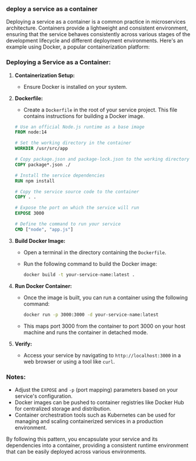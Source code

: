 ### deploy a service as a container

Deploying a service as a container is a common practice in microservices architecture. Containers provide a lightweight and consistent environment, ensuring that the service behaves consistently across various stages of the development lifecycle and different deployment environments. Here's an example using Docker, a popular containerization platform:

### Deploying a Service as a Container:

1. **Containerization Setup:**

   - Ensure Docker is installed on your system.

2. **Dockerfile:**

   - Create a `Dockerfile` in the root of your service project. This file contains instructions for building a Docker image.

   ```Dockerfile
   # Use an official Node.js runtime as a base image
   FROM node:14

   # Set the working directory in the container
   WORKDIR /usr/src/app

   # Copy package.json and package-lock.json to the working directory
   COPY package*.json ./

   # Install the service dependencies
   RUN npm install

   # Copy the service source code to the container
   COPY . .

   # Expose the port on which the service will run
   EXPOSE 3000

   # Define the command to run your service
   CMD ["node", "app.js"]
   ```

3. **Build Docker Image:**

   - Open a terminal in the directory containing the `Dockerfile`.
   - Run the following command to build the Docker image:

     ```bash
     docker build -t your-service-name:latest .
     ```

4. **Run Docker Container:**

   - Once the image is built, you can run a container using the following command:

     ```bash
     docker run -p 3000:3000 -d your-service-name:latest
     ```

   - This maps port 3000 from the container to port 3000 on your host machine and runs the container in detached mode.

5. **Verify:**
   - Access your service by navigating to `http://localhost:3000` in a web browser or using a tool like `curl`.

### Notes:

- Adjust the `EXPOSE` and `-p` (port mapping) parameters based on your service's configuration.
- Docker images can be pushed to container registries like Docker Hub for centralized storage and distribution.
- Container orchestration tools such as Kubernetes can be used for managing and scaling containerized services in a production environment.

By following this pattern, you encapsulate your service and its dependencies into a container, providing a consistent runtime environment that can be easily deployed across various environments.
